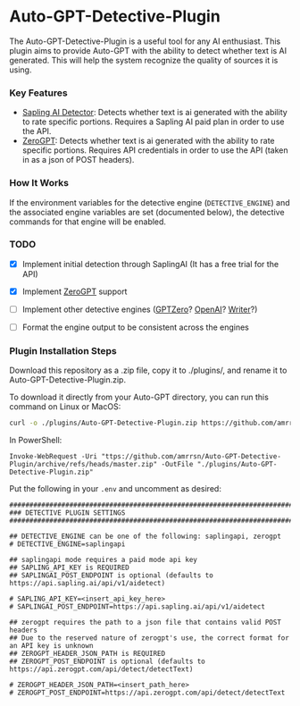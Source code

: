 # Auto-GPT-Detective-Plugin
The Auto-GPT-Detective-Plugin is a useful tool for any AI enthusiast. 
This plugin aims to provide Auto-GPT with the ability to detect whether text is AI generated.
This will help the system recognize the quality of sources it is using.

### Key Features
- [Sapling AI Detector](https://sapling.ai/ai-content-detector): Detects whether text is ai generated with the ability to rate specific portions. Requires a Sapling AI paid plan in order to use the API.
- [ZeroGPT](https://www.zerogpt.com): Detects whether text is ai generated with the ability to rate specific portions. Requires API credentials in order to use the API (taken in as a json of POST headers).

### How It Works
If the environment variables for the detective engine (`DETECTIVE_ENGINE`) and the associated engine variables are set (documented below), the detective commands for that engine will be enabled.

### TODO
- [x] Implement initial detection through SaplingAI (It has a free trial for the API)
- [x] Implement [ZeroGPT](https://www.zerogpt.com) support
- [ ] Implement other detective engines ([GPTZero](https://gptzero.me)? [OpenAI](https://platform.openai.com/ai-text-classifier)? [Writer](https://writer.com/ai-content-detector/)?)
- [ ] Format the engine output to be consistent across the engines


### Plugin Installation Steps
Download this repository as a .zip file, copy it to ./plugins/, and rename it to Auto-GPT-Detective-Plugin.zip.

To download it directly from your Auto-GPT directory, you can run this command on Linux or MacOS:
```sh
curl -o ./plugins/Auto-GPT-Detective-Plugin.zip https://github.com/amrrsn/Auto-GPT-Detective-Plugin/archive/refs/heads/master.zip
```

In PowerShell:
```pwsh
Invoke-WebRequest -Uri "ttps://github.com/amrrsn/Auto-GPT-Detective-Plugin/archive/refs/heads/master.zip" -OutFile "./plugins/Auto-GPT-Detective-Plugin.zip"
```

Put the following in your `.env` and uncomment as desired:

```env
################################################################################
### DETECTIVE PLUGIN SETTINGS
################################################################################

## DETECTIVE_ENGINE can be one of the following: saplingapi, zerogpt
# DETECTIVE_ENGINE=saplingapi

## saplingapi mode requires a paid mode api key
## SAPLING_API_KEY is REQUIRED
## SAPLINGAI_POST_ENDPOINT is optional (defaults to https://api.sapling.ai/api/v1/aidetect)

# SAPLING_API_KEY=<insert_api_key_here>
# SAPLINGAI_POST_ENDPOINT=https://api.sapling.ai/api/v1/aidetect

## zerogpt requires the path to a json file that contains valid POST headers
## Due to the reserved nature of zerogpt's use, the correct format for an API key is unknown
## ZEROGPT_HEADER_JSON_PATH is REQUIRED
## ZEROGPT_POST_ENDPOINT is optional (defaults to https://api.zerogpt.com/api/detect/detectText)

# ZEROGPT_HEADER_JSON_PATH=<insert_path_here>
# ZEROGPT_POST_ENDPOINT=https://api.zerogpt.com/api/detect/detectText

```
